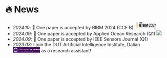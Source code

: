 # 🔥 News
- *2024.10*: 🎉 One paper is accepted by BIBM 2024 (CCF B) <img src='./images/BIBM.png' style='width: 5em;'> 
- *2024.09*: 🎉 One paper is accepted by Applied Ocean Research (Q1) <img src='./images/apro.png' style='width: 1.5em;'> 
- *2024.09*: 🎉 One paper is accepted by IEEE Sensors Journal (Q1)
- *2023.03*: I join the DUT Artificial Intelligence Institute, Dalian <img src='./images/dutAI.png' style='width: 6em;'> as a research assistant!
